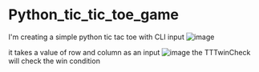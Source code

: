 # Python_tic_tic_toe_game
I'm creating a simple python tic tac toe with CLI input
![image](https://github.com/KevinTanoto/Python_tic_tic_toe_game/assets/105341706/6ae6b26b-ecf8-47ce-aff6-59bd6bfe6d1b)

it takes a value of row and column as an input
![image](https://github.com/KevinTanoto/Python_tic_tic_toe_game/assets/105341706/58cfd138-7b97-4fcc-9294-6ee762d44eac)
the TTTwinCheck will check the win condition

